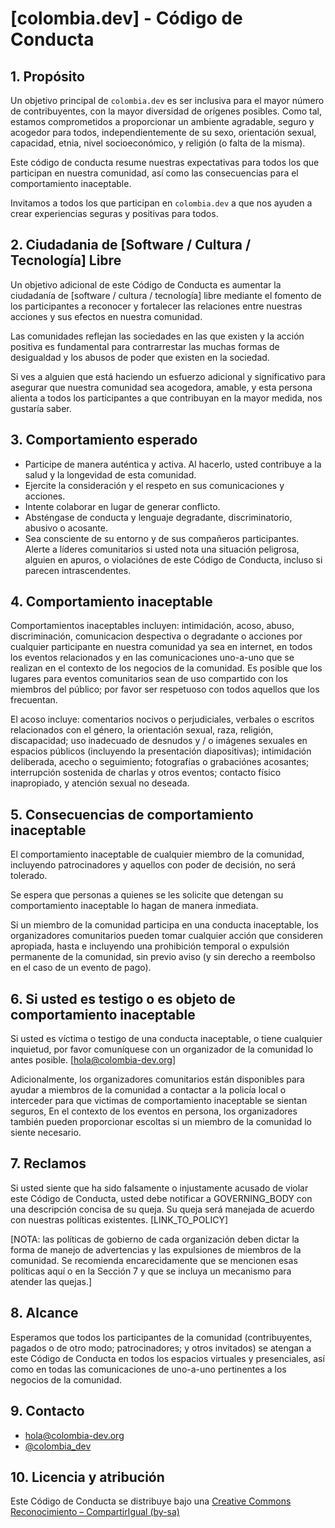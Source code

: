 # [colombia.dev] - Código de Conducta

## 1. Propósito

Un objetivo principal de `colombia.dev` es ser inclusiva para el mayor número
de contribuyentes, con la mayor diversidad de orígenes posibles.
Como tal, estamos comprometidos a proporcionar un ambiente agradable, seguro y
acogedor para todos, independientemente de su sexo, orientación sexual, capacidad,
etnia, nivel socioeconómico, y religión (o falta de la misma).

Este código de conducta resume nuestras expectativas para todos
los que participan en nuestra comunidad, así como las
consecuencias para el comportamiento inaceptable.

Invitamos a todos los que participan en `colombia.dev` a que
nos ayuden a crear experiencias seguras y positivas para todos.

## 2. Ciudadania de [Software / Cultura / Tecnología] Libre

Un objetivo adicional de este Código de Conducta es
aumentar la ciudadanía de [software / cultura / tecnología] libre mediante el
fomento de los participantes a reconocer y fortalecer las relaciones
entre nuestras acciones y sus efectos en nuestra comunidad.

Las comunidades reflejan las sociedades en las que existen y la acción positiva
es fundamental para contrarrestar las muchas formas de desigualdad y los abusos
de poder que existen en la sociedad.

Si ves a alguien que está haciendo un esfuerzo adicional y significativo para
asegurar que nuestra comunidad sea acogedora, amable, y esta persona alienta a
todos los participantes a que contribuyan en la mayor medida, nos gustaría saber.

## 3. Comportamiento esperado

* Participe de manera auténtica y activa. Al hacerlo, usted contribuye a la salud y la longevidad de esta comunidad.
* Ejercite la consideración y el respeto en sus comunicaciones y acciones.
* Intente colaborar en lugar de generar conflicto.
* Absténgase de conducta y lenguaje degradante, discriminatorio, abusivo o acosante.
* Sea consciente de su entorno y de sus compañeros participantes. Alerte a líderes comunitarios si usted nota una situación peligrosa, alguien en apuros, o violaciónes de este Código de Conducta, incluso si parecen intrascendentes.

## 4. Comportamiento inaceptable

Comportamientos inaceptables incluyen: intimidación, acoso, abuso,
discriminación, comunicacion despectiva o degradante o acciones por
cualquier participante en nuestra comunidad ya sea en internet, en todos los
eventos relacionados y en las comunicaciones uno-a-uno que se realizan en el
contexto de los negocios de la comunidad. Es posible que los lugares para eventos
comunitarios sean de uso compartido con los miembros del público; por favor ser respetuoso con
todos aquellos que los frecuentan.

El acoso incluye: comentarios nocivos o perjudiciales, verbales o escritos
relacionados con el género, la orientación sexual, raza,
religión, discapacidad; uso inadecuado de desnudos y / o
imágenes sexuales en espacios públicos (incluyendo la presentación
diapositivas); intimidación deliberada, acecho o seguimiento;
fotografías o grabaciónes acosantes; interrupción sostenida de
charlas y otros eventos; contacto físico inapropiado, y
atención sexual no deseada.

## 5. Consecuencias de comportamiento inaceptable

El comportamiento inaceptable de cualquier miembro de la comunidad, incluyendo
patrocinadores y aquellos con poder de decisión, no será tolerado.

Se espera que personas a quienes se les solicite que detengan su comportamiento
inaceptable lo hagan de manera inmediata.

Si un miembro de la comunidad participa en una conducta inaceptable,
los organizadores comunitarios pueden tomar cualquier acción que consideren
apropiada, hasta e incluyendo una prohibición temporal o
expulsión permanente de la comunidad, sin previo aviso (y
sin derecho a reembolso en el caso de un evento de pago).

## 6. Si usted es testigo o es objeto de comportamiento inaceptable

Si usted es víctima o testigo de una conducta inaceptable, o tiene
cualquier inquietud, por favor comuníquese con un organizador de la comunidad
lo antes posible. [hola@colombia-dev.org]

Adicionalmente, los organizadores comunitarios están disponibles para ayudar
a miembros de la comunidad a contactar a la policía local o interceder para que
victimas de comportamiento inaceptable se sientan seguros,
En el contexto de los eventos en persona, los organizadores
también pueden proporcionar escoltas si un miembro de la comunidad lo siente necesario.

## 7. Reclamos

Si usted siente que ha sido falsamente o injustamente acusado de
violar este Código de Conducta, usted debe notificar a
GOVERNING_BODY con una descripción concisa de su queja.
Su queja será manejada de acuerdo con nuestras
políticas existentes. [LINK_TO_POLICY]

[NOTA: las políticas de gobierno de cada organización deben dictar
la forma de manejo de advertencias y las expulsiones de miembros de la comunidad.
Se recomienda encarecidamente que se mencionen esas políticas
aquí o en la Sección 7 y que se incluya un mecanismo
para atender las quejas.]

## 8. Alcance

Esperamos que todos los participantes de la comunidad (contribuyentes, pagados o
de otro modo; patrocinadores; y otros invitados) se atengan a este
Código de Conducta en todos los espacios virtuales y presenciales,
así como en todas las comunicaciones de uno-a-uno pertinentes
a los negocios de la comunidad.

## 9. Contacto

- hola@colombia-dev.org
- [@colombia_dev](https://twitter.com/colombia_dev)

## 10. Licencia y atribución

Este Código de Conducta se distribuye bajo una [Creative Commons Reconocimiento – CompartirIgual (by-sa)](http://creativecommons.org/licenses/by-sa/3.0/)